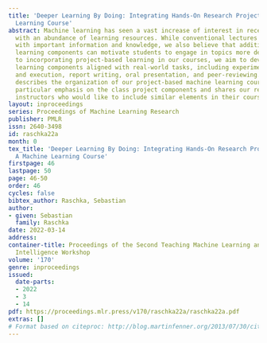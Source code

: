 ```yaml
---
title: 'Deeper Learning By Doing: Integrating Hands-On Research Projects Into A Machine
  Learning Course'
abstract: Machine learning has seen a vast increase of interest in recent years, along
  with an abundance of learning resources. While conventional lectures provide students
  with important information and knowledge, we also believe that additional project-based
  learning components can motivate students to engage in topics more deeply. In addition
  to incorporating project-based learning in our courses, we aim to develop project-based
  learning components aligned with real-world tasks, including experimental design
  and execution, report writing, oral presentation, and peer-reviewing. This paper
  describes the organization of our project-based machine learning courses with a
  particular emphasis on the class project components and shares our resources with
  instructors who would like to include similar elements in their courses.
layout: inproceedings
series: Proceedings of Machine Learning Research
publisher: PMLR
issn: 2640-3498
id: raschka22a
month: 0
tex_title: 'Deeper Learning By Doing: Integrating Hands-On Research Projects Into
  A Machine Learning Course'
firstpage: 46
lastpage: 50
page: 46-50
order: 46
cycles: false
bibtex_author: Raschka, Sebastian
author:
- given: Sebastian
  family: Raschka
date: 2022-03-14
address:
container-title: Proceedings of the Second Teaching Machine Learning and Artificial
  Intelligence Workshop
volume: '170'
genre: inproceedings
issued:
  date-parts:
  - 2022
  - 3
  - 14
pdf: https://proceedings.mlr.press/v170/raschka22a/raschka22a.pdf
extras: []
# Format based on citeproc: http://blog.martinfenner.org/2013/07/30/citeproc-yaml-for-bibliographies/
---
```

